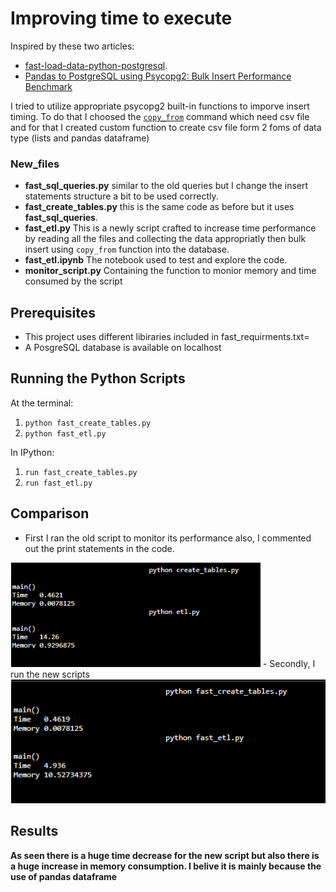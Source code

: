 # Improving time to execute

Inspired by these two articles:
-   [fast-load-data-python-postgresql](https://hakibenita.com/fast-load-data-python-postgresql).
-   [Pandas to PostgreSQL using Psycopg2: Bulk Insert Performance Benchmark](https://naysan.ca/2020/05/09/pandas-to-postgresql-using-psycopg2-bulk-insert-performance-benchmark/)

I tried to utilize appropriate psycopg2 built-in functions to imporve insert timing. To do that I choosed the [`copy_from`](http://initd.org/psycopg/docs/cursor.html#cursor.copy_from) command which need csv file and for that I created custom function to create csv file form 2 foms of data type (lists and pandas dataframe) 


### New_files

- **fast_sql_queries.py** similar to the old queries but I change the insert statements structure a bit to be used correctly.
- **fast_create_tables.py** this is the same code as before but it uses **fast_sql_queries**.
- **fast_etl.py** This is a newly script crafted to increase time performance by reading all the files and collecting the data appropriatly then bulk insert using `copy_from` function into the database.
-  **fast_etl.ipynb** The notebook used to test and explore the code.
- **monitor_script.py** Containing the function to monior memory and time consumed by the script
 
## Prerequisites

-	This project uses different libiraries included in fast_requirments.txt=
-   A PosgreSQL database is available on localhost

## Running the Python Scripts

At the terminal:

1.  `python fast_create_tables.py`
2.  `python fast_etl.py`

In IPython:

1.  `run fast_create_tables.py`
2.  `run fast_etl.py`

## Comparison

- First I ran the old script to monitor its performance also, I commented out the print statements in the code. 
<img src="timing.png" alt="ERD Diagram" width="400"/>
- Secondly, I run the new scripts
<img src="fast_timing.png" alt="ERD Diagram" width="800"/>

## Results

**As seen there is a huge time decrease for the new script but also there is a huge increase in memory consumption. I belive it is mainly because the use of pandas dataframe**